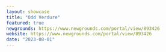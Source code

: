 ```yaml
---
layout: showcase
title: "Odd Verdure"
featured: true
newgrounds: https://www.newgrounds.com/portal/view/893426
website: https://www.newgrounds.com/portal/view/893426
date: "2023-08-01"
---
```

